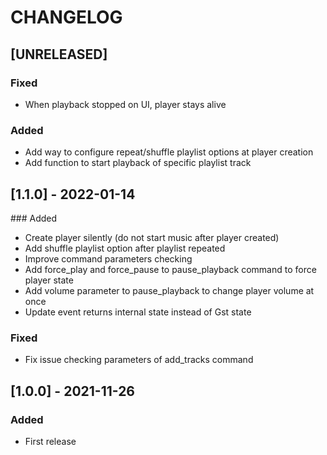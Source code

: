 # CHANGELOG

## [UNRELEASED]

### Fixed
- When playback stopped on UI, player stays alive

### Added
- Add way to configure repeat/shuffle playlist options at player creation
- Add function to start playback of specific playlist track

## [1.1.0] - 2022-01-14

### Added

* Create player silently (do not start music after player created)
* Add shuffle playlist option after playlist repeated
* Improve command parameters checking
* Add force_play and force_pause to pause_playback command to force player state
* Add volume parameter to pause_playback to change player volume at once
* Update event returns internal state instead of Gst state

### Fixed

* Fix issue checking parameters of add_tracks command

## [1.0.0] - 2021-11-26

### Added

* First release

